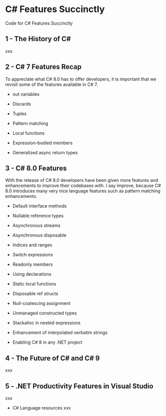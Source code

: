 # C# Features Succinctly
Code for C# Features Succinctly

## 1 - The History of C#
xxx

## 2 - C# 7 Features Recap
To appreciate what C# 8.0 has to offer developers, it is important that we revisit some of the features available in C# 7.

* out variables

* Discards

* Tuples

* Pattern matching

* Local functions

* Expression-bodied members

* Generalized async return types

## 3 - C# 8.0 Features

With the release of C# 8.0 developers have been given more features and enhancements to improve their codebases with. I say improve, because C# 8.0 introduces many very nice language features such as pattern matching enhancements. 

* Default interface methods

* Nullable reference types

* Asynchronous streams

* Asynchronous disposable

* Indices and ranges

* Switch expressions

* Readonly members

* Using declarations

* Static local functions

* Disposable ref structs

* Null-coalescing assignment

* Unmanaged constructed types

* Stackalloc in nested expressions

* Enhancement of interpolated verbatim strings

* Enabling C# 8 in any .NET project


## 4 - The Future of C# and C# 9
xxx

## 5 - .NET Productivity Features in Visual Studio
xxx

* C# Language resources
xxx